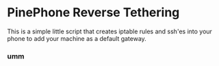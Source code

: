 # PinePhone Reverse Tethering

This is a simple little script that creates iptable rules and ssh'es into your phone to add your machine as a default gateway.

### umm
